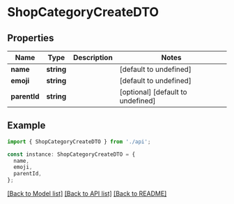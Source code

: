# ShopCategoryCreateDTO

## Properties

| Name         | Type       | Description | Notes                             |
| ------------ | ---------- | ----------- | --------------------------------- |
| **name**     | **string** |             | [default to undefined]            |
| **emoji**    | **string** |             | [default to undefined]            |
| **parentId** | **string** |             | [optional] [default to undefined] |

## Example

```typescript
import { ShopCategoryCreateDTO } from './api';

const instance: ShopCategoryCreateDTO = {
  name,
  emoji,
  parentId,
};
```

[[Back to Model list]](../README.md#documentation-for-models) [[Back to API list]](../README.md#documentation-for-api-endpoints) [[Back to README]](../README.md)
